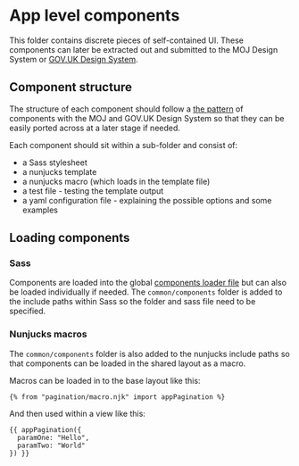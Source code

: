 
# App level components

This folder contains discrete pieces of self-contained UI. These components
can later be extracted out and submitted to the MOJ Design System or [GOV.UK
Design System](https://design-system.service.gov.uk/).

## Component structure

The structure of each component should follow a [the pattern](https://github.com/alphagov/govuk-frontend/tree/master/src#components) of components
with the MOJ and GOV.UK Design System so that they can be easily ported across
at a later stage if needed.

Each component should sit within a sub-folder and consist of:

- a Sass stylesheet
- a nunjucks template
- a nunjucks macro (which loads in the template file)
- a test file - testing the template output
- a yaml configuration file - explaining the possible options and some examples

## Loading components

### Sass

Components are loaded into the global [components loader file](./common/assets/scss/components/_all.scss) but can also be
loaded individually if needed. The `common/components` folder is added to the include
paths within Sass so the folder and sass file need to be specified.

### Nunjucks macros

The `common/components` folder is also added to the nunjucks include paths so that
components can be loaded in the shared layout as a macro.

Macros can be loaded in to the base layout like this:

```
{% from "pagination/macro.njk" import appPagination %}
```

And then used within a view like this:

```
{{ appPagination({
  paramOne: "Hello",
  paramTwo: "World"
}) }}
```
